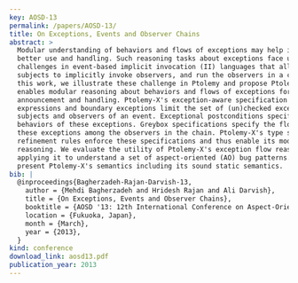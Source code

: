 ```yaml
---
key: AOSD-13
permalink: /papers/AOSD-13/
title: On Exceptions, Events and Observer Chains
abstract: >
  Modular understanding of behaviors and flows of exceptions may help in their
  better use and handling. Such reasoning tasks about exceptions face unique
  challenges in event-based implicit invocation (II) languages that allow
  subjects to implicitly invoke observers, and run the observers in a chain. In
  this work, we illustrate these challenge in Ptolemy and propose Ptolemy-X that
  enables modular reasoning about behaviors and flows of exceptions for event
  announcement and handling. Ptolemy-X's exception-aware specification
  expressions and boundary exceptions limit the set of (un)checked exceptions of
  subjects and observers of an event. Exceptional postconditions specify the
  behaviors of these exceptions. Greybox specifications specify the flows of
  these exceptions among the observers in the chain. Ptolemy-X's type system and
  refinement rules enforce these specifications and thus enable its modular
  reasoning. We evaluate the utility of Ptolemy-X's exception flow reasoning by
  applying it to understand a set of aspect-oriented (AO) bug patterns. We also
  present Ptolemy-X's semantics including its sound static semantics.
bib: |
  @inproceedings{Bagherzadeh-Rajan-Darvish-13,
    author = {Mehdi Bagherzadeh and Hridesh Rajan and Ali Darvish},
    title = {On Exceptions, Events and Observer Chains},
    booktitle = {AOSD '13: 12th International Conference on Aspect-Oriented Software Development},
    location = {Fukuoka, Japan},
    month = {March},
    year = {2013},
  }
kind: conference
download_link: aosd13.pdf
publication_year: 2013
---
```

